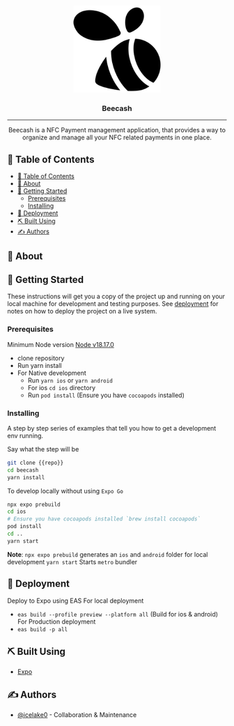 <p align="center">
  <a href="" rel="noopener">
 <img width=200px height=200px src="assets/logo-filled.png" alt="Project logo"></a>
</p>

<h3 align="center">Beecash</h3>

---

<p align="center"> 
  Beecash is a NFC Payment management application, that provides a way to organize and manage all your NFC related payments in one place.
    <br> 
</p>

## 📝 Table of Contents

- [📝 Table of Contents](#-table-of-contents)
- [🧐 About ](#-about-)
- [🏁 Getting Started ](#-getting-started-)
  - [Prerequisites](#prerequisites)
  - [Installing](#installing)
- [🚀 Deployment ](#-deployment-)
- [⛏️ Built Using ](#️-built-using-)
- [✍️ Authors ](#️-authors-)

## 🧐 About <a name = "about"></a>

## 🏁 Getting Started <a name = "getting_started"></a>

These instructions will get you a copy of the project up and running on your local machine for development and testing purposes. See [deployment](#deployment) for notes on how to deploy the project on a live system.

### Prerequisites
Minimum Node version [Node v18.17.0](https://nodejs.org/)
- clone repository
- Run yarn install
- For Native development
  - Run `yarn ios` or `yarn android`
  - For ios `cd ios` directory
  - Run `pod install` (Ensure you have `cocoapods` installed)

### Installing

A step by step series of examples that tell you how to get a development env running.

Say what the step will be

```bash
git clone {{repo}}
cd beecash
yarn install
```
To develop locally without using `Expo Go`
```bash
npx expo prebuild
cd ios
# Ensure you have cocoapods installed `brew install cocoapods`
pod install
cd ..
yarn start
```
**Note**:
`npx expo prebuild` generates an `ios` and `android` folder for local development
`yarn start` Starts `metro` bundler


## 🚀 Deployment <a name = "deployment"></a>
Deploy to Expo using EAS 
  For local deployment
  - `eas build --profile preview --platform all` (Build for ios & android)
  For Production deployment
  - `eas build -p all`

## ⛏️ Built Using <a name = "built_using"></a>
- [Expo](https://docs.expo.dev/)

## ✍️ Authors <a name = "authors"></a>

- [@icelake0](https://github.com/icelake0) - Collaboration & Maintenance 
